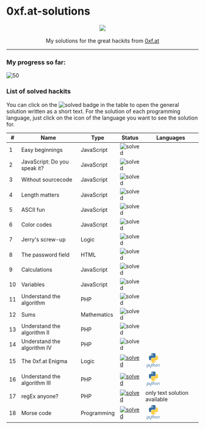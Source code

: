 # 0xf.at-solutions


<div align="center">
  <img src="https://www.0xf.at/css/imgs/logo.png" width="300"/>
  <p>My solutions for the great hackits from <a href="https://www.0xf.at/">0xf.at</a></p>
</div>

---

### My progress so far:  
![50](https://progress-bar.dev/18/?scale=38&suffix=/38)

### List of solved hackits
You can click on the ![solved](https://img.shields.io/badge/-solved-brightgreen) badge in the table to open the general solution written as a short text.
For the solution of each programming language, just click on the icon of the language you want to see the solution for.

| # | Name | Type | Status | Languages |
| - | - | - | - | - | 
| 1 | Easy beginnings | JavaScript | ![solved](https://img.shields.io/badge/-solved-brightgreen) |
| 2 | JavaScript: Do you speak it?  | JavaScript | ![solved](https://img.shields.io/badge/-solved-brightgreen) |
| 3 | Without sourcecode | JavaScript | ![solved](https://img.shields.io/badge/-solved-brightgreen) |
| 4 | Length matters | JavaScript | ![solved](https://img.shields.io/badge/-solved-brightgreen) |
| 5 | ASCII fun | JavaScript | ![solved](https://img.shields.io/badge/-solved-brightgreen) |
| 6 | Color codes | JavaScript | ![solved](https://img.shields.io/badge/-solved-brightgreen) |
| 7 | Jerry's screw-up | Logic | ![solved](https://img.shields.io/badge/-solved-brightgreen) |
| 8 | The password field | HTML | ![solved](https://img.shields.io/badge/-solved-brightgreen) |
| 9 | Calculations | JavaScript | ![solved](https://img.shields.io/badge/-solved-brightgreen) |
| 10 | Variables | JavaScript | ![solved](https://img.shields.io/badge/-solved-brightgreen) |
| 11 | Understand the algorithm | PHP | ![solved](https://img.shields.io/badge/-solved-brightgreen) |
| 12 | Sums | Mathematics | ![solved](https://img.shields.io/badge/-solved-brightgreen) |
| 13 | Understand the algorithm II | PHP | ![solved](https://img.shields.io/badge/-solved-brightgreen) |
| 14 | Understand the algorithm IV | PHP | ![solved](https://img.shields.io/badge/-solved-brightgreen) |
| 15 | The 0xf.at Enigma | Logic | <a href="https://github.com/Mr-Mime/0xf.at-solutions/tree/main/levels/15">![solved](https://img.shields.io/badge/-solved-brightgreen)</a> | <a href="https://github.com/Mr-Mime/0xf.at-solutions/blob/main/levels/15/solution.py"><img src="https://github.com/devicons/devicon/blob/master/icons/python/python-original-wordmark.svg" title="Python" alt="Python" width="40" height="40"/></a> |
| 16 | Understand the algorithm III | PHP | <a href="https://github.com/Mr-Mime/0xf.at-solutions/tree/main/levels/16">![solved](https://img.shields.io/badge/-solved-brightgreen)</a> | <a href="https://github.com/Mr-Mime/0xf.at-solutions/blob/main/levels/16/solution.py"><img src="https://github.com/devicons/devicon/blob/master/icons/python/python-original-wordmark.svg" title="Python" alt="Python" width="40" height="40"/></a> |
| 17 | regEx anyone? | PHP | <a href="https://github.com/Mr-Mime/0xf.at-solutions/tree/main/levels/17">![solved](https://img.shields.io/badge/-solved-brightgreen)</a> | only text solution available |
| 18 | Morse code | Programming | <a href="https://github.com/Mr-Mime/0xf.at-solutions/tree/main/levels/18">![solved](https://img.shields.io/badge/-solved-brightgreen)</a> | <a href="https://github.com/Mr-Mime/0xf.at-solutions/blob/main/levels/18/solution.py"><img src="https://github.com/devicons/devicon/blob/master/icons/python/python-original-wordmark.svg" title="Python" alt="Python" width="40" height="40"/></a> |
